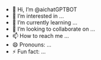 - 👋 Hi, I’m @aichatGPTBOT
- 👀 I’m interested in ...
- 🌱 I’m currently learning ...
- 💞️ I’m looking to collaborate on ...
- 📫 How to reach me ...
- 😄 Pronouns: ...
- ⚡ Fun fact: ...

<!---
aichatGPTBOT/aichatGPTBOT is a ✨ special ✨ repository because its `README.md` (this file) appears on your GitHub profile.
You can click the Preview link to take a look at your changes.
--->

